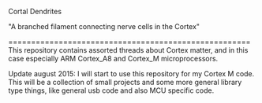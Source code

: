 Cortal Dendrites

"A branched filament connecting nerve cells in the Cortex"

=====================================================
This repository contains assorted threads about Cortex matter, and in this case 
especially ARM Cortex_A8 and Cortex_M microprocessors.

Update august 2015: I will start to use this repository for my Cortex M code. This will be a collection of small projects and some more general library type things, like general usb code and also MCU specific code. 
